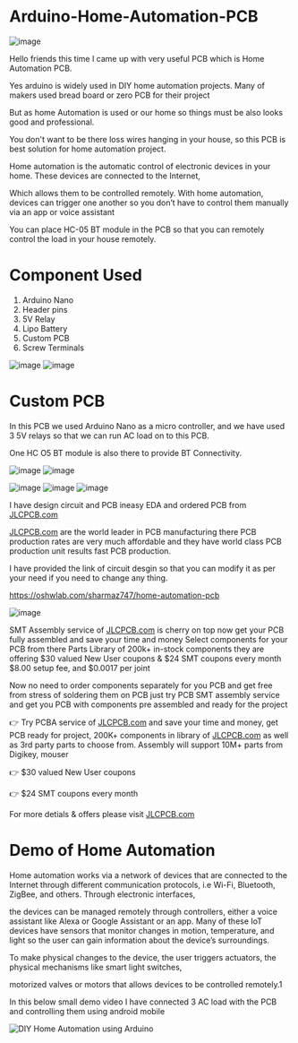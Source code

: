 # Arduino-Home-Automation-PCB

![image](https://user-images.githubusercontent.com/19898602/167250820-eca71984-8cb2-4e66-a5ed-30f343c9aa0b.png)


Hello friends this time I came up with very useful PCB which is Home Automation PCB.

Yes arduino is widely used in DIY home automation projects. Many of makers used bread board or zero PCB for their project

But as home Automation is used or our home so things must be also looks good and professional.

You don't want to be there loss wires hanging in your house, so this PCB is best solution for home automation project.

Home automation is the automatic control of electronic devices in your home. These devices are connected to the Internet,

Which allows them to be controlled remotely. With home automation, devices can trigger one another so you don’t have to control them manually via an app or voice assistant

You can place HC-05 BT module in the PCB so that you can remotely control the load in your house remotely.





# Component Used


1) Arduino Nano 
2) Header pins 
3) 5V Relay 
4) Lipo Battery 
5) Custom PCB
6) Screw Terminals 



![image](https://user-images.githubusercontent.com/19898602/167251053-16d345b8-02fc-45e9-946d-f413c521a975.png)
![image](https://user-images.githubusercontent.com/19898602/167251475-d829eb38-79d5-4dbe-8b80-07b955e8d7f2.png)


# Custom PCB

In this PCB we used Arduino Nano as a micro controller, and we have used 3 5V relays so that we can run AC load on to this PCB.

One HC O5 BT module is also there to provide BT Connectivity. 



![image](https://user-images.githubusercontent.com/19898602/167251405-2de80b13-88c5-4405-808b-635cd9dce679.png)
![image](https://user-images.githubusercontent.com/19898602/167251429-d57ebeae-551e-4154-8ac6-6805b3712856.png)


![image](https://user-images.githubusercontent.com/19898602/167251447-da1fdc24-6c61-4852-bf45-655980a52d85.png)
![image](https://user-images.githubusercontent.com/19898602/167251466-09bb43f8-2a90-4954-8ac4-ac1f4ec4cd5b.png)
![image](https://user-images.githubusercontent.com/19898602/167251486-378ac368-1aee-4ce7-a030-72e94831ce84.png)

I have design circuit and PCB ineasy EDA and ordered PCB from [JLCPCB.com](https://jlcpcb.com/IAT)




[JLCPCB.com](https://jlcpcb.com/IAT) are the world leader in PCB manufacturing there PCB production rates are very much affordable and they have world class PCB production unit results fast PCB production.

I have provided the link of circuit desgin so that you can modify it as per your need if you need to change any thing.

https://oshwlab.com/sharmaz747/home-automation-pcb


![image](https://user-images.githubusercontent.com/19898602/159014034-3c9a50c3-61c3-40d2-836d-9cadc2317d33.png)


SMT Assembly service of [JLCPCB.com](https://jlcpcb.com/IAT) is cherry on top now get your PCB fully assembled and save your time and money
Select components for your PCB from there Parts Library of 200k+ in-stock components
they are offering $30 valued New User coupons  & $24 SMT coupons every month
$8.00 setup fee, and $0.0017  per joint

Now no need to order components separately for you PCB and get free from stress of soldering them on PCB just try PCB SMT assembly service and get you PCB with components pre assembled and ready for the project


👉 Try PCBA service of [JLCPCB.com](https://jlcpcb.com/IAT) and save your time and money, get PCB ready for project, 200K+ components in library of [JLCPCB.com](https://jlcpcb.com/IAT) as well as 3rd party         parts to choose from. 
    Assembly will support 10M+ parts from Digikey, mouser
    
👉 $30 valued New User coupons 

👉 $24 SMT coupons every month


For more detials & offers please visit [JLCPCB.com](https://jlcpcb.com/IAT)



# Demo of Home Automation

Home automation works via a network of devices that are connected to the Internet through different communication protocols, i.e Wi-Fi, Bluetooth, ZigBee, and others. Through electronic interfaces, 

the devices can be managed remotely through controllers, either a voice assistant like Alexa or Google Assistant or an app. Many of these IoT devices have sensors that monitor changes in motion, temperature, and light so the user can gain information about the device’s surroundings. 

To make physical changes to the device, the user triggers actuators, the physical mechanisms like smart light switches, 

motorized valves or motors that allows devices to be controlled remotely.1

In this below small demo video I have connected 3 AC load with the PCB and controlling them using android mobile



![DIY Home Automation using Arduino](https://user-images.githubusercontent.com/19898602/167251950-72e4ea12-a59b-48ca-84be-ab89d4dd8de2.gif)


